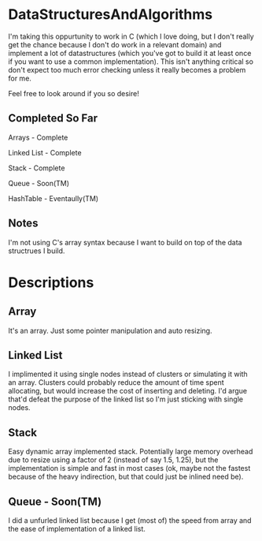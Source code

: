 # DataStructuresAndAlgorithms

I'm taking this oppurtunity to work in C (which I love doing, but I don't really get the chance because I don't do work in a relevant domain) and implement a lot of datastructures (which you've got to build it at least once if you want to use a common implementation). This isn't anything critical so don't expect too much error checking unless it really becomes a problem for me.

Feel free to look around if you so desire!

## Completed So Far

Arrays - Complete

Linked List - Complete

Stack - Complete

Queue - Soon(TM)

HashTable - Eventaully(TM)

## Notes

I'm not using C's array syntax because I want to build on top of the data structrues I build.

# Descriptions

## Array

It's an array. Just some pointer manipulation and auto resizing.

## Linked List

I implimented it using single nodes instead of clusters or simulating it with an array. Clusters could probably reduce the amount of time spent allocating, but would increase the cost of inserting and deleting. I'd argue that'd defeat the purpose of the linked list so I'm just sticking with single nodes.

## Stack

Easy dynamic array implemented stack. Potentially large memory overhead due to resize using a factor of 2 (instead of say 1.5, 1.25), but the implementation is simple and fast in most cases (ok, maybe not the fastest because of the heavy indirection, but that could just be inlined need be).

## Queue - Soon(TM)

I did a unfurled linked list because I get (most of) the speed from array and the ease of implementation of a linked list.  
